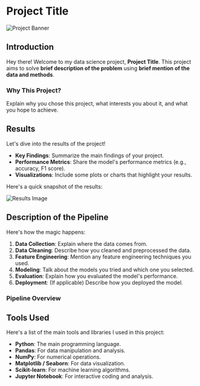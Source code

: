 # Project Title

![Project Banner](path_to_banner_image)

## Introduction
Hey there! Welcome to my data science project, **Project Title**. This project aims to solve **brief description of the problem** using **brief mention of the data and methods**.

### Why This Project?
Explain why you chose this project, what interests you about it, and what you hope to achieve.

## Results
Let's dive into the results of the project!

- **Key Findings**: Summarize the main findings of your project.
- **Performance Metrics**: Share the model's performance metrics (e.g., accuracy, F1 score).
- **Visualizations**: Include some plots or charts that highlight your results.

Here's a quick snapshot of the results:

![Results Image](path_to_results_image)

## Description of the Pipeline
Here's how the magic happens:

1. **Data Collection**: Explain where the data comes from.
2. **Data Cleaning**: Describe how you cleaned and preprocessed the data.
3. **Feature Engineering**: Mention any feature engineering techniques you used.
4. **Modeling**: Talk about the models you tried and which one you selected.
5. **Evaluation**: Explain how you evaluated the model's performance.
6. **Deployment**: (If applicable) Describe how you deployed the model.

### Pipeline Overview
## Tools Used
Here's a list of the main tools and libraries I used in this project:

- **Python**: The main programming language.
- **Pandas**: For data manipulation and analysis.
- **NumPy**: For numerical operations.
- **Matplotlib / Seaborn**: For data visualization.
- **Scikit-learn**: For machine learning algorithms.
- **Jupyter Notebook**: For interactive coding and analysis.
